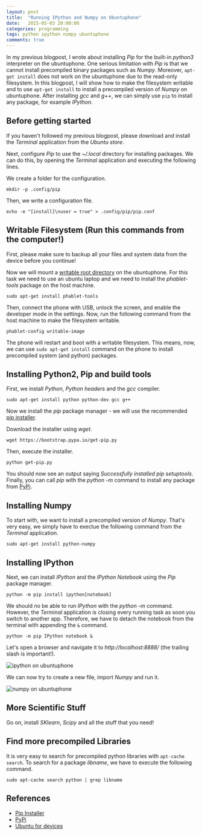 ```yaml
---
layout: post
title:  "Running IPython and Numpy on Ubuntuphone"
date:   2015-05-03 20:00:00
categories: programming
tags: python ipython numpy ubuntuphone
comments: true
---
```


In my previous blogpost, I wrote about installing *Pip* for the built-in *python3* interpreter on the ubuntuphone. One serious limitation with *Pip* is that we cannot install precompiled binary packages such as *Numpy*. Moreover, `apt-get install` does not work on the ubuntuphone due to the read-only filesystem. In this blogpost, I will show how to make the filesystem writable and to use `apt-get install` to install a precompiled version of *Numpy* on ubuntuphone. After installing *gcc* and *g++*, we can simply use `pip` to install any package, for example *IPython*.

## Before getting started

If you haven't followed my previous blogpost, please download and install the *Terminal* application from the *Ubuntu store*.

Next, configure *Pip* to use the *~/.local* directory for installing packages. We can do this, by opening the *Terminal* application and executing the following lines.

We create a folder for the configuration.

```
mkdir -p .config/pip
```

Then, we write a configuration file.

```
echo -e "[install]\nuser = true" > .config/pip/pip.conf
```

## Writable Filesystem (Run this commands from the computer!)

First, please make sure to backup all your files and system data from the device before you continue!

Now we will mount a [writable root directory][ubuntu-devices] on the ubuntuphone. For this task we need to use an ubuntu laptop and we need to install the *phablet-tools* package on the host machine.

```
sudo apt-get install phablet-tools
```

Then, connect the phone with USB, unlock the screen, and enable the developer mode in the settings. Now, run the following command from the host machine to make the filesystem writable.

```
phablet-config writable-image
```

The phone will restart and boot with a writable filesystem. This means, now, we can use `sudo apt-get install` command on the phone to install precompiled system (and python) packages.

## Installing Python2, Pip and build tools

First, we install *Python*, *Python headers* and the *gcc* compiler.

```
sudo apt-get install python python-dev gcc g++
```

Now we install the *pip* package manager - we will use the recommended [pip installer][pip-installer].

Download the installer using *wget*.

```
wget https://bootstrap.pypa.io/get-pip.py
```

Then, execute the installer.

```
python get-pip.py
```

You should now see an output saying *Successfully installed pip setuptools*. Finally, you can call *pip* with the *python -m* command to install any package from [PyPi][pypi-web].

## Installing Numpy

To start with, we want to install a precompiled version of *Numpy*. That's very easy, we simply have to exectue the following command from the *Terminal* application.

```
sudo apt-get install python-numpy
```

## Installing IPython

Next, we can install *IPython* and the *IPython Notebook* using the *Pip* package manager.

```
python -m pip install ipython[notebook]
```

We should no be able to run *IPython* with the *python -m* command. However, the *Terminal* application is closing every running task as soon you switch to another app. Therefore, we have to detach the notebook from the terminal with appending the `&` command.

```
python -m pip IPython notebook &
```

Let's open a browser and navigate it to *http://localhost:8888/* (the trailing slash is important!).

![ipython on ubuntuphone](https://raw.github.com/chaosmail/chaosmail.github.com/master/images/up-jupyter-00.png "IPython on Ubuntuphone")

We can now try to create a new file, import *Numpy* and run it.

![numpy on ubuntuphone](https://raw.github.com/chaosmail/chaosmail.github.com/master/images/up-jupyter-01.png "numpy on Ubuntuphone")

## More Scientific Stuff

Go on, install *SKlearn*, *Scipy* and all the stuff that you need!

## Find more precompiled Libraries

It is very easy to search for precompiled python libraries with `apt-cache search`. To search for a package *libname*, we have to execute the following command.

```sudo apt-cache search python | grep libname```

## References

* [Pip Installer][pip-installer]
* [PyPi][pypi-web]
* [Ubuntu for devices][ubuntu-devices]

[pip-installer]: https://pip.pypa.io/en/latest/installing.html
[ubuntu-devices]: https://developer.ubuntu.com/en/start/ubuntu-for-devices/installing-ubuntu-for-devices/
[pypi-web]: https://pypi.python.org/pypi